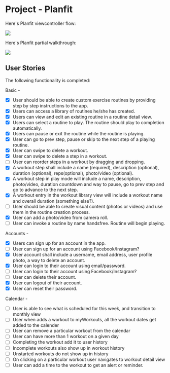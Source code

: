 # Project - Planfit

Here's Planfit viewcontroller flow:

<img src='AppFlow.png' />

Here's Planfit partial walkthrough:

<img src='planfit.gif' />

## User Stories

The following functionality is completed:

Basic - 
- [x] User should be able to create custom exercise routines by providing step by step instructions to the app.
- [x] Users can access a library of routines he/she has created.
- [x] Users can view and edit an existing routine in a routine detail view.
- [x] Users can select a routine to play. The routine should play to completion automatically.
- [x] Users can pause or exit the routine while the routine is playing.
- [x] User can go to prev step, pause or skip to the next step of a playing routine.
- [x] User can swipe to delete a workout.
- [x] User can swipe to delete a step in a workout.
- [ ] User can reorder steps in a workout by dragging and dropping.
- [x] A workout step shall include a name (required), description (optional), duration (optional), reps(optional), photo/video (optional).
- [x] A workout step in play mode will include a name, description, photo/video, duration countdown and way to pause, go to prev step and go to advance to the next step.
- [x] A workout entry in the workout library view will include a workout name and overall duration (something else?).
- [ ] User should be able to create visual content (photos or videos) and use them in the routine creation process.
- [x] User can add a photo/video from camera roll.
- [ ] User can invoke a routine by name handsfree. Routine will begin playing.

Accounts -
- [x] Users can sign up for an account in the app. 
- [ ] User can sign up for an account using Facebook/Instagram?
- [x] User account shall include a username, email address, user profile photo, a way to delete an account. 
- [x] User can login to their account using email/password.
- [ ] User can login to their account using Facebook/Instagram?
- [ ] User can delete their account.
- [x] User can logout of their account.
- [x] User can reset their password.

Calendar -
- [ ] User is able to see what is scheduled for this week, and transition to monthly view
- [ ] User when adds a workout to myWorkouts, all the workout dates get added to the calender
- [ ] User can remove a particular workout from the calendar
- [ ] User can have more than 1 workout on a given day
- [ ] Completing the workout add it to user history
- [ ] Incomplete workouts also show up in workout history
- [ ] Unstarted workouts do not show up in history
- [ ] On clicking on a particular workout user navigates to workout detail view
- [ ] User can add a time to the workout to get an alert or reminder.
